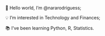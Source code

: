 👸 Hello world, I’m @nararodriguess;

💡  I’m interested in Technology and Finances;

📚 I've been learning Python, R, Statistics.

<!---
nararodriguess/nararodriguess is a ✨ special ✨ repository because its `README.md` (this file) appears on your GitHub profile.
You can click the Preview link to take a look at your changes.
--->
